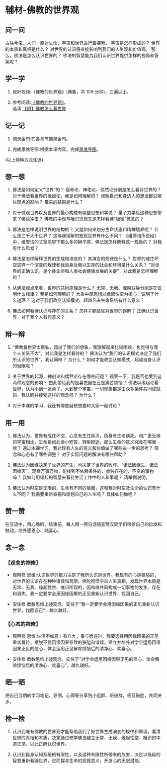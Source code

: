 # 辅材-佛教的世界观

## 问一问

古往今来，人们一直对生命、宇宙和世界进行着探索。
宇宙是怎样形成的？
世界的本质和真相是什么？
对世界的认识将直接影响到我们的人生观和价值观。
那么，佛法是怎么认识世界的？
佛法的智慧能为我们认识世界提供怎样的视角和答案呢？

## 学一学

1. 观听视频:《佛教的世界观》(两集，共 109 分钟)，三遍以上。

2. 参考阅读:[《佛教的世界观》](.)。<br/>
   选读 [【附】佛教怎么看世界](attachment-1)

## 记一记

1. 摘录金句:在各章节摘录金句。

2. 完成思维导图:根据本课内容，完成[思维导图](map)。

(以上两种方式任选)

## 想一想

1. 佛法是如何定义“世界”的？
   宿命论、神佑论、偶然论分别是怎么看待世界的？
   对于佛法看世界的缘起论，我是如何理解的？
   观察自己和身边人的想法都受哪些观点的影响？
   带来的结果是什么？

2. 对于微观世界以及世界的最小构成有哪些思想和学说？
   量子力学给这种思想带来了哪些冲击？
   佛教的中观与唯识思想又是怎样看待“极微”概念的？

3. 佛法是怎样说明世界的结构的？
   又是如何来划分生命状态和精神境界呢？
   什么是三千大千世界？
   这与我理解的宏观世界有什么不同？
   《维摩诘所说经》中，维摩诘的丈室能容下那么多的狮子座，佛法是怎样解释这一现象的？
   对我有什么启发？

4. 佛法是怎样解释世界的生成和演变的？
   其演变的规律是什么？
   世界的成住坏空这样一个演变的规律和我自身及赖以生存的社会和环境是什么关系？
   “对世界的正确认识，是个体生命和人类社会健康发展的关键”，对此我是怎样理解的？

5. 从佛法观点来看，世界的共同原理是什么？
   无常、无我、涅槃寂静分别是在说明什么规律？
   我是如何理解的？
   大乘中观思想以缘起性空为核心，说明了什么道理？
   这对于我们改变认知模式、超越凡夫生命系统有什么意义？

6. 佛法如何看待认识与存在的关系？
   怎样才能破除对世界的误解？
   正确认识世界，对于我个人有何意义？

## 辩一辩

1. “佛教看世界太恢弘，超出了我们的想象，我理解起来比较困难，也觉得与我个人关系不大”，对此我是怎样看待的？
   佛法认为“我们的认识模式决定了我们所认识的世界”，我认同吗？
   为什么？
   如何才能改变认知模式，超越自身认识的局限呢？

2. 关于世界的起源，神创论和偶然论存在哪些问题？
   观察一下，我是否也受到这两种观念的影响？
   由此带给我的是喜悦自在还是痛苦烦恼？
   佛法以缘起论看世界，认为小到一张桌子，大到整个宇宙，一切现象都是由众多条件共同成就的。我认同并接受这样的观念吗？
   为什么？

3. 对于本课的学习，我还有哪些疑惑想要和大家一起讨论？

## 用一用

1. 佛法认为，世界有成住坏空，心念有生住异灭，色身有生老病死。和广袤无垠的宇宙相比，生命是如此渺小短暂，转瞬即逝，那么生命的意义究竟在哪里呢？
   通过本课学习，我对现有人生的意义和价值做了哪些进一步的思考？
   观念和心态有了哪些调整？
   对于实际问题的解决有哪些帮助？

2. 佛法认为因缘决定了世界的产生，也决定了世界的败坏。“诸法因缘生，诸法因缘灭”。观察万事万物，能找到不依赖条件的、单独存在的、不变的事物吗？
   我如何用缘起的智慧来看待生活工作中的人和事呢？
   请举例说明。

3. 佛法认为时空是无限的，生命有不同的层面，这和我对时空及生命的认识有什么不同？
   我需要重新审视和规划自己的人生吗？
   具体如何做呢？

## 赞一赞

在交流中，用心聆听。结束前，每人用一两句话随喜赞叹同学们带给自己的启发和触动，培养感恩心、随喜心。

## 念一念

### 【观念的禅修】

- 观察修
  思维:认识世界的能力决定了我所认识的世界。我现有的心是狭隘的，对世界的认识存在种种错误和局限。佛陀彻悟宇宙人生真相，发现世界本质是无常、无我、缘起性空、唯识所现的，因和缘共同构成一切事物的发生、存在和消失。我一定要学会用因缘因果的正见重新认识世界，找回自己。

- 安住修
  数数思维上述观念，安住于“我一定要学会用因缘因果的正见重新认识世界，找回自己”，越久越好。

### 【心态的禅修】

- 观察修
  思维:生活不如意十有八九，事与愿违时，我要选择用因缘因果的正见重新看待，摆脱不信因缘因果导致的狭隘和错误。建立并培养对学会运用因缘因果正见的信心，体会运用正见解除烦恼后的清净心、欢喜心。

- 安住修
  数数思维上述观念，安住于“对学会运用因缘因果正见的信心，体会解除烦恼后的清净心、欢喜心”，越久越好。

## 晒一晒

把自己当期的学习笔记、导图、心得等分享到小组群、班级群，相互鼓励，共同进步。

## 检一检

1. 认识到唯有佛教的世界观才能帮助我们了知世界生成演变的规律和原理，看清世界的真相和本质，决定通过修学佛法建立无常、无我、缘起性空、唯识的中道正见，以此正确认识世界。

2. 认识到自身认知系统的有限性，以及这种有限性所带来的危害，决定以缘起的智慧重新看待世界，进而探寻生命的究竟意义，开发心的无限潜能。
